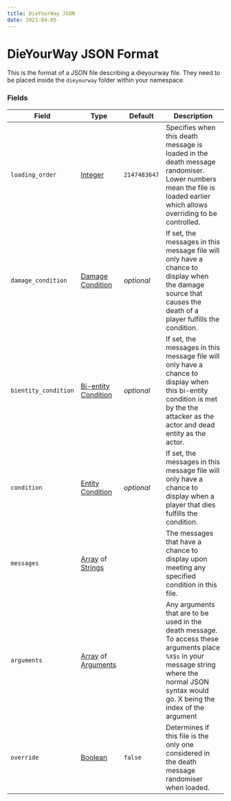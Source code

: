 ```yaml
---
title: DieYourWay JSON
date: 2021-04-05
---
```

# DieYourWay JSON Format

This is the format of a JSON file describing a dieyourway file. They need to be placed inside the `dieyourway` folder within your namespace.

### Fields

Field  | Type | Default | Description
-------|------|---------|-------------
`loading_order` | [Integer](https://origins.readthedocs.io/en/latest/types/data_types/integer/) | `2147483647` | Specifies when this death message is loaded in the death message randomiser. Lower numbers mean the file is loaded earlier which allows overriding to be controlled.
`damage_condition` | [Damage Condition](https://origins.readthedocs.io/en/latest/types/damage_condition_types/) | _optional_ | If set, the messages in this message file  will only have a chance to display when the damage source that causes the death of a player fulfills the condition.
`bientity_condition` | [Bi-entity Condition](https://origins.readthedocs.io/en/latest/types/bientity_condition_types/) | _optional_ | If set, the messages in this message file will only have a chance to display when this bi-entity condition is met by the the attacker as the actor and dead entity as the actor.
`condition` | [Entity Condition](entity_conditions.md) | _optional_ | If set, the messages in this message file will only have a chance to display when a player that dies fulfills the condition.
`messages` | [Array](https://origins.readthedocs.io/en/latest/types/data_types/array/) of [Strings](https://origins.readthedocs.io/en/latest/types/data_types/string/) | | The messages that have a chance to display upon meeting any specified condition in this file.
`arguments` | [Array](https://origins.readthedocs.io/en/latest/types/data_types/array/) of [Arguments](arguments.md) | | Any arguments that are to be used in the death message. To access these arguments place `%X$s` in your message string where the normal JSON syntax would go. X being the index of the argument 
`override` | [Boolean](https://origins.readthedocs.io/en/latest/types/data_types/boolean/) | `false` | Determines if this file is the only one considered in the death message randomiser when loaded.